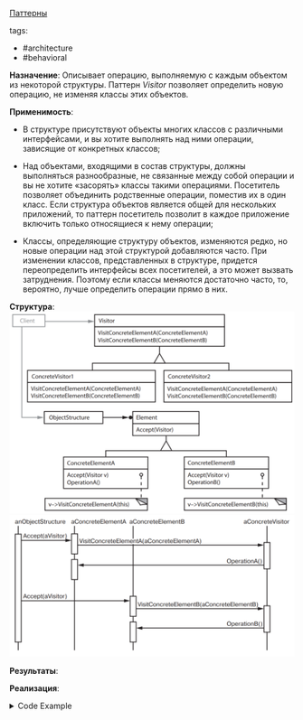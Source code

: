 [Паттерны](../../Patterns.md)

tags:

- #architecture
- #behavioral

**Назначение**: Описывает операцию, выполняемую с каждым объектом из некоторой структуры. Паттерн _Visitor_ позволяет определить новую операцию, не изменяя классы этих объектов.

**Применимость**:

- В структуре присутствуют объекты многих классов с различными интерфейсами, и вы хотите выполнять над ними операции, зависящие от конкретных классов;

- Над объектами, входящими в состав структуры, должны выполняться разнообразные, не связанные между собой операции и вы не хотите «засорять» классы такими операциями. Посетитель позволяет объединить родственные операции, поместив их в один класс. Если структура объектов является общей для нескольких приложений, то паттерн посетитель позволит в каждое приложение включить только относящиеся к нему операции;
- Классы, определяющие структуру объектов, изменяются редко, но новые операции над этой структурой добавляются часто. При изменении классов, представленных в структуре, придется переопределить интерфейсы всех посетителей, а это может вызвать затруднения. Поэтому если классы меняются достаточно часто, то, вероятно, лучше определить операции прямо в них.

**Структура**:
![Visitor Structure](./Visitor.png)
![Visitor Interactions](./Visitor_Interactions.png)

**Результаты**:

**Реализация**:

<details>
 <summary>Code Example</summary>
 ```js
 ```
</details>
